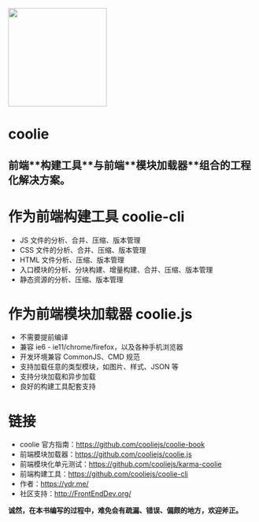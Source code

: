 
<div class="hero">
    <div class="hero-logo"><img src="https://avatars3.githubusercontent.com/u/16667072?v=3&s=200" width="200" height="200"></div>
    <h1 class="hero-title">coolie</h1>
    <h2 class="hero-desc">前端**构建工具**与前端**模块加载器**组合的工程化解决方案。</h2>
</div>



# 作为前端构建工具 coolie-cli
- JS 文件的分析、合并、压缩、版本管理
- CSS 文件的分析、合并、压缩、版本管理
- HTML 文件分析、压缩、版本管理
- 入口模块的分析、分块构建、增量构建、合并、压缩、版本管理
- 静态资源的分析、压缩、版本管理


# 作为前端模块加载器 coolie.js
- 不需要提前编译
- 兼容 ie6 - ie11/chrome/firefox，以及各种手机浏览器
- 开发环境兼容 CommonJS、CMD 规范
- 支持加载任意的类型模块，如图片、样式、JSON 等
- 支持分块加载和异步加载
- 良好的构建工具配套支持


# 链接
- coolie 官方指南：<https://github.com/cooliejs/coolie-book>
- 前端模块加载器：<https://github.com/cooliejs/coolie.js>
- 前端模块化单元测试：<https://github.com/cooliejs/karma-coolie>
- 前端构建工具：<https://github.com/cooliejs/coolie-cli>
- 作者：<https://ydr.me/>
- 社区支持：<http://FrontEndDev.org/>


**诚然，在本书编写的过程中，难免会有疏漏、错误、偏颇的地方，欢迎斧正。**
